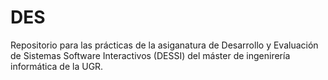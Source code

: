 # DES
Repositorio para las prácticas de la asiganatura de Desarrollo y Evaluación de Sistemas Software Interactivos (DESSI) del máster de ingenirería informática de la UGR.
